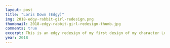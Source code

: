 ```yaml
---
layout: post
title: "Loris Down (Edgy)"
img: 2018-edgy-rabbit-girl-redesign.png
thumbnail: 2018-edgy-rabbit-girl-redesign-thumb.jpg
comments: true
excerpt: This is an edgy redesign of my first design of my character Loris the rabbit. She is the original of the cozymaus profile picture I drew in 2020.
year: 2018
---
```

